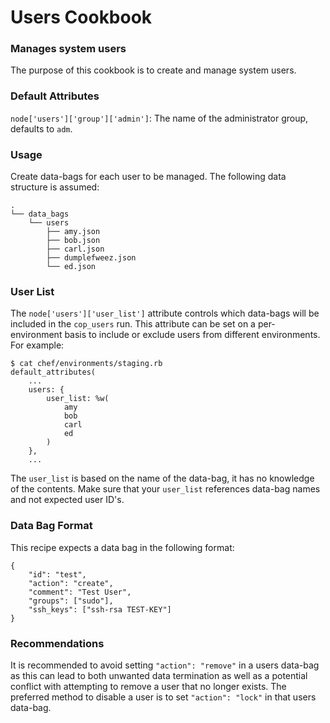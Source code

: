 # Users Cookbook

### Manages system users

The purpose of this cookbook is to create and manage system users.

### Default Attributes

`node['users']['group']['admin']`: The name of the administrator group, defaults to `adm`.

### Usage

Create data-bags for each user to be managed. The following data structure is assumed:

```
.
└── data_bags
    └── users
        ├── amy.json
        ├── bob.json
        ├── carl.json
        ├── dumplefweez.json
        └── ed.json
```

### User List

The `node['users']['user_list']` attribute controls which data-bags will be included in the `cop_users` run. This attribute can be set on a per-environment basis to include or exclude users from different environments. For example:
```
$ cat chef/environments/staging.rb
default_attributes(
    ...
    users: {
        user_list: %w(
            amy
            bob
            carl
            ed
        )
    },
    ...
```
The `user_list` is based on the name of the data-bag, it has no knowledge of the contents. Make sure that your `user_list` references data-bag names and not expected user ID's.

### Data Bag Format

This recipe expects a data bag in the following format:

```
{
    "id": "test",
    "action": "create",
    "comment": "Test User",
    "groups": ["sudo"],
    "ssh_keys": ["ssh-rsa TEST-KEY"]
}
```

### Recommendations

It is recommended to avoid setting `"action": "remove"` in a users data-bag as this can lead to both unwanted data termination as well as a potential conflict with attempting to remove a user that no longer exists. The preferred method to disable a user is to set `"action": "lock"` in that users data-bag.
